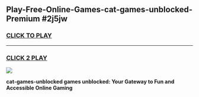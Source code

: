 
## Play-Free-Online-Games-cat-games-unblocked-Premium #2j5jw
<h3>
<a href="https://premium.freeplayer.one?title=cat-games-unblocked&ref=8M">CLICK TO PLAY</a></h3>
<hr>

<h3>
<a href="https://premium.freeplayer.one?title=cat-games-unblocked&ref=8M">CLICK 2 PLAY</a>
  
</h3>

<a href="https://premium.freeplayer.one?title=cat-games-unblocked&ref=8M"><img src="https://clearcache.store/games.png"></a>


**cat-games-unblocked games unblocked: Your Gateway to Fun and Accessible Online Gaming**
